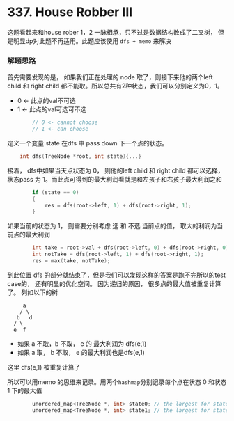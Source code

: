 # 337. House Robber III

这题看起来和house rober 1，2 一脉相承，只不过是数据结构改成了二叉树， 但是明显dp对此题不再适用。此题应该使用 ```dfs + memo``` 来解决

### 解题思路
首先需要发现的是， 如果我们正在处理的 node 取了，则接下来他的两个left child 和 right child 都不能取。所以总共有2种状态，我们可以分别定义为0，1。

- 0 <- 此点的val不可选
- 1 <- 此点的val可选可不选 
```cpp
        // 0 <- cannot choose
        // 1 <- can choose
```
定义一个变量 state 在dfs 中 pass down 下一个点的状态。
```cpp
    int dfs(TreeNode *root, int state){...}
```

接着， dfs中如果当天点状态为 0， 则他的left child 和 right child 都可以选择， 状态pass 为 1。而此点可得到的最大利润看就是和左孩子和右孩子最大利润之和

```cpp
        if (state == 0)
        {
            res = dfs(root->left, 1) + dfs(root->right, 1);
        }
```
如果当前的状态为 1， 则需要分别考虑 选 和 不选 当前点的值， 取大的利润为当前点的最大利润

```cpp
        int take = root->val + dfs(root->left, 0) + dfs(root->right, 0);
        int notTake = dfs(root->left, 1) + dfs(root->right, 1);
        res = max(take, notTake);
```
到此位置 dfs 的部分就结束了，但是我们可以发现这样的答案是跑不完所以的test case的， 还有明显的优化空间。 因为递归的原因， 很多点的最大值被重复计算了。 列如以下的树
```
     a
    / \
   b   d
  / \
  e  f
```
 - 如果 a 不取，b 不取， e 的 最大利润为 dfs(e,1)
 - 如果 a 取， b 不取， e 的最大利润也是dfs(e,1)

这里 dfs(e,1) 被重复计算了

所以可以用memo 的思维来记录。用两个```hashmap```分别记录每个点在状态 0 和状态 1 下的最大值
```cpp
        unordered_map<TreeNode *, int> state0; // the largest for state0 at the node
        unordered_map<TreeNode *, int> state1; // the largest for state1 at the node 
```